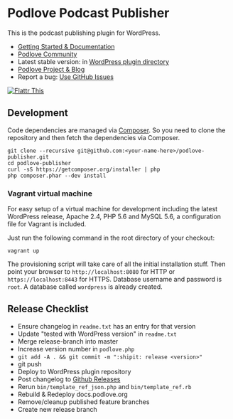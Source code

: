 # Podlove Podcast Publisher

This is the podcast publishing plugin for WordPress.

- [Getting Started & Documentation][6]
- [Podlove Community][9]
- Latest stable version: in [WordPress plugin directory][3]
- [Podlove Project & Blog][7]
- Report a bug: [Use GitHub Issues][5]

[![Flattr This][2]][1]

## Development

Code dependencies are managed via [Composer](http://getcomposer.org/). So you need to clone the repository and then fetch the dependencies via Composer.

```
git clone --recursive git@github.com:<your-name-here>/podlove-publisher.git
cd podlove-publisher
curl -sS https://getcomposer.org/installer | php
php composer.phar --dev install
```


### Vagrant virtual machine

For easy setup of a virtual machine for development including the latest WordPress release, Apache 2.4, PHP 5.6 and MySQL 5.6, a configuration file for
Vagrant is included.

Just run the following command in the root directory of your checkout:

```
vagrant up
```

The provisioning script will take care of all the initial installation stuff. Then point your browser to `http://localhost:8080` for HTTP or
`https://localhost:8443` for HTTPS. Database username and password is `root`. A database called `wordpress` is already created.


## Release Checklist

- Ensure changelog in `readme.txt` has an entry for that version
- Update "tested with WordPress version" in `readme.txt`
- Merge release-branch into master
- Increase version number in `podlove.php`
- `git add -A . && git commit -m ":shipit: release <version>"`
- git push
- Deploy to WordPress plugin repository
- Post changelog to [Github Releases][8]
- Rerun `bin/template_ref_json.php` and `bin/template_ref.rb`
- Rebuild & Redeploy docs.podlove.org
- Remove/cleanup published feature branches
- Create new release branch


[1]: http://flattr.com/thing/728463/Podlove-Podcasting-Plugin-for-WordPress
[2]: http://api.flattr.com/button/flattr-badge-large.png (Flattr This)
[3]: http://wordpress.org/plugins/podlove-podcasting-plugin-for-wordpress/
[4]: https://trello.com/b/zB4mKQlD/podlove-publisher
[5]: https://github.com/podlove/podlove-publisher/issues
[6]: http://docs.podlove.org/
[7]: http://podlove.org/
[8]: https://github.com/podlove/podlove-publisher/releases
[9]: https://community.podlove.org/
